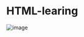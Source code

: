 # HTML-learing

![image](https://user-images.githubusercontent.com/132068634/235440033-71bdaf9c-0d27-418c-8bf0-fa6f54187283.png)

